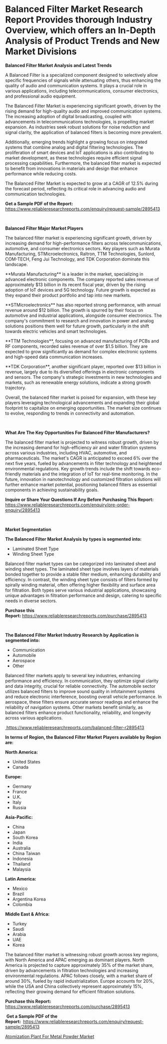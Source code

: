<p><h1>Balanced Filter Market Research Report Provides thorough Industry Overview, which offers an In-Depth Analysis of Product Trends and New Market Divisions</h1></p><p><strong>Balanced Filter Market Analysis and Latest Trends</strong></p>
<p><p>A Balanced Filter is a specialized component designed to selectively allow specific frequencies of signals while attenuating others, thus enhancing the quality of audio and communication systems. It plays a crucial role in various applications, including telecommunications, consumer electronics, and professional audio equipment.</p><p>The Balanced Filter Market is experiencing significant growth, driven by the rising demand for high-quality audio and improved communication systems. The increasing adoption of digital broadcasting, coupled with advancements in telecommunications technologies, is propelling market expansion. As industries seek robust solutions for noise reduction and signal clarity, the application of balanced filters is becoming more prevalent.</p><p>Additionally, emerging trends highlight a growing focus on integrated systems that combine analog and digital filtering technologies. The proliferation of smart devices and IoT applications is also contributing to market development, as these technologies require efficient signal processing capabilities. Furthermore, the balanced filter market is expected to benefit from innovations in materials and design that enhance performance while reducing costs. </p><p>The Balanced Filter Market is expected to grow at a CAGR of 12.5% during the forecast period, reflecting its critical role in advancing audio and communication technologies.</p></p>
<p><strong>Get a Sample PDF of the Report:&nbsp;</strong> <a href="https://www.reliableresearchreports.com/enquiry/request-sample/2895413?utm_campaign=2957&utm_medium=2&utm_source=Github&utm_content=ia&utm_term=15032025&utm_id=balanced-filter">https://www.reliableresearchreports.com/enquiry/request-sample/2895413</a></p>
<p>&nbsp;</p>
<p><strong>Balanced Filter Major Market Players</strong></p>
<p><p>The balanced filter market is experiencing significant growth, driven by increasing demand for high-performance filters across telecommunications, automotive, and consumer electronics sectors. Key players such as Murata Manufacturing, STMicroelectronics, Raltron, TTM Technologies, Sunlord, COM-TECH, Feng Jui Technology, and TDK Corporation dominate this landscape.</p><p>**Murata Manufacturing** is a leader in the market, specializing in advanced electronic components. The company reported sales revenue of approximately $13 billion in its recent fiscal year, driven by the rising adoption of IoT devices and 5G technology. Future growth is expected as they expand their product portfolio and tap into new markets.</p><p>**STMicroelectronics** has also reported strong performance, with annual revenue around $12 billion. The growth is spurred by their focus on automotive and industrial applications, alongside consumer electronics. The company's commitment to research and innovation in power and analog solutions positions them well for future growth, particularly in the shift towards electric vehicles and smart technologies.</p><p>**TTM Technologies**, focusing on advanced manufacturing of PCBs and RF components, recorded sales revenue of over $1.5 billion. They are expected to grow significantly as demand for complex electronic systems and high-speed data communication increases.</p><p>**TDK Corporation**, another significant player, reported over $13 billion in revenue, largely due to its diversified offerings in electronic components and sensors. The company's strategic investments in new technologies and markets, such as renewable energy solutions, indicate a strong growth trajectory.</p><p>Overall, the balanced filter market is poised for expansion, with these key players leveraging technological advancements and expanding their global footprint to capitalize on emerging opportunities. The market size continues to evolve, responding to trends in connectivity and automation.</p></p>
<p>&nbsp;</p>
<p><strong>What Are The Key Opportunities For Balanced Filter Manufacturers?</strong></p>
<p><p>The balanced filter market is projected to witness robust growth, driven by the increasing demand for high-efficiency air and water filtration systems across various industries, including HVAC, automotive, and pharmaceuticals. The market's CAGR is anticipated to exceed 6% over the next five years, fueled by advancements in filter technology and heightened environmental regulations. Key growth trends include the shift towards eco-friendly materials and the integration of IoT for real-time monitoring. In the future, innovation in nanotechnology and customized filtration solutions will further enhance market potential, positioning balanced filters as essential components in achieving sustainability goals.</p></p>
<p><strong>Inquire or Share Your Questions If Any Before Purchasing This Report:</strong> <a href="https://www.reliableresearchreports.com/enquiry/pre-order-enquiry/2895413?utm_campaign=2957&utm_medium=2&utm_source=Github&utm_content=ia&utm_term=15032025&utm_id=balanced-filter">https://www.reliableresearchreports.com/enquiry/pre-order-enquiry/2895413</a></p>
<p>&nbsp;</p>
<p><strong>Market Segmentation</strong></p>
<p><strong>The Balanced Filter Market Analysis by types is segmented into:</strong></p>
<p><ul><li>Laminated Sheet Type</li><li>Winding Sheet Type</li></ul></p>
<p><p>Balanced filter market types can be categorized into laminated sheet and winding sheet types. The laminated sheet type involves layers of materials bonded together to provide a stable filter medium, enhancing durability and efficiency. In contrast, the winding sheet type consists of filters formed by spirally winding material, often offering higher flexibility and surface area for filtration. Both types serve various industrial applications, showcasing unique advantages in filtration performance and design, catering to specific needs in diverse sectors.</p></p>
<p><strong>Purchase this Report:&nbsp;</strong><a href="https://www.reliableresearchreports.com/purchase/2895413?utm_campaign=2957&utm_medium=2&utm_source=Github&utm_content=ia&utm_term=15032025&utm_id=balanced-filter">https://www.reliableresearchreports.com/purchase/2895413</a></p>
<p>&nbsp;</p>
<p><strong>The Balanced Filter Market Industry Research by Application is segmented into:</strong></p>
<p><ul><li>Communication</li><li>Automobile</li><li>Aerospace</li><li>Other</li></ul></p>
<p><p>Balanced filter markets apply to several key industries, enhancing performance and efficiency. In communication, they optimize signal clarity and data integrity, crucial for reliable connectivity. The automobile sector utilizes balanced filters to improve sound quality in infotainment systems and reduce electronic interference, boosting overall vehicle performance. In aerospace, these filters ensure accurate sensor readings and enhance the reliability of navigation systems. Other markets benefit similarly, as balanced filters enhance product functionality, reliability, and longevity across various applications.</p></p>
<p><a href="https://www.reliableresearchreports.com/balanced-filter-r2895413?utm_campaign=2957&utm_medium=2&utm_source=Github&utm_content=ia&utm_term=15032025&utm_id=balanced-filter">&nbsp;https://www.reliableresearchreports.com/balanced-filter-r2895413</a></p>
<p><strong>In terms of Region, the Balanced Filter Market Players available by Region are:</strong></p>
<p>
    <p> <strong> North America: </strong>
        <ul>
            <li>United States</li>
            <li>Canada</li>
        </ul>
        </p> 
    <p> <strong> Europe: </strong>
        <ul>
            <li>Germany</li>
            <li>France</li>
            <li>U.K.</li>
            <li>Italy</li>
            <li>Russia</li>
        </ul>
        </p> 
    <p> <strong> Asia-Pacific: </strong>
        <ul>
            <li>China</li>
            <li>Japan</li>
            <li>South Korea</li>
            <li>India</li>
            <li>Australia</li>
            <li>China Taiwan</li>
            <li>Indonesia</li>
            <li>Thailand</li>
            <li>Malaysia</li>
        </ul>
        </p> 
    <p> <strong> Latin America: </strong>
        <ul>
            <li>Mexico</li>
            <li>Brazil</li>
            <li>Argentina Korea</li>
            <li>Colombia</li>
        </ul>
        </p> 
    <p> <strong> Middle East & Africa: </strong>
        <ul>
            <li>Turkey</li>
            <li>Saudi</li>
            <li>Arabia</li>
            <li>UAE</li>
            <li>Korea</li>
        </ul>
    </p>
    </p>
<p><p>The balanced filter market is witnessing robust growth across key regions, with North America and APAC emerging as dominant players. North America is projected to capture approximately 35% of the market share, driven by advancements in filtration technologies and increasing environmental regulations. APAC follows closely, with a market share of around 30%, fueled by rapid industrialization. Europe accounts for 20%, while the USA and China collectively represent approximately 15%, reflecting their growing demand for efficient filtration solutions.</p></p>
<p><strong>Purchase this Report: </strong><a href="https://www.reliableresearchreports.com/purchase/2895413?utm_campaign=2957&utm_medium=2&utm_source=Github&utm_content=ia&utm_term=15032025&utm_id=balanced-filter">https://www.reliableresearchreports.com/purchase/2895413</a></p>
<p>&nbsp;<strong>Get a Sample PDF of the Report:&nbsp;&nbsp;</strong><a href="https://www.reliableresearchreports.com/enquiry/request-sample/2895413?utm_campaign=2957&utm_medium=2&utm_source=Github&utm_content=ia&utm_term=15032025&utm_id=balanced-filter">https://www.reliableresearchreports.com/enquiry/request-sample/2895413</a></p>
<p><strong></strong></p>
<p><p><a href="https://github.com/abantolemox08/Market-Research-Report-List-1/blob/main/atomization-plant-for-metal-powder-market.md?utm_campaign=2957&utm_medium=2&utm_source=Github&utm_content=ia&utm_term=15032025&utm_id=balanced-filter">Atomization Plant For Metal Powder Market</a></p></p>